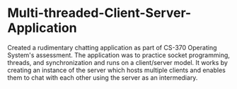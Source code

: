 # Multi-threaded-Client-Server-Application

Created a rudimentary chatting application as part of CS-370 Operating System's assessment. The application was to practice socket programming, threads, and synchronization and runs on a client/server model. It works by creating an instance of the server which hosts multiple clients and enables them to chat with each other using the server as an intermediary. 

